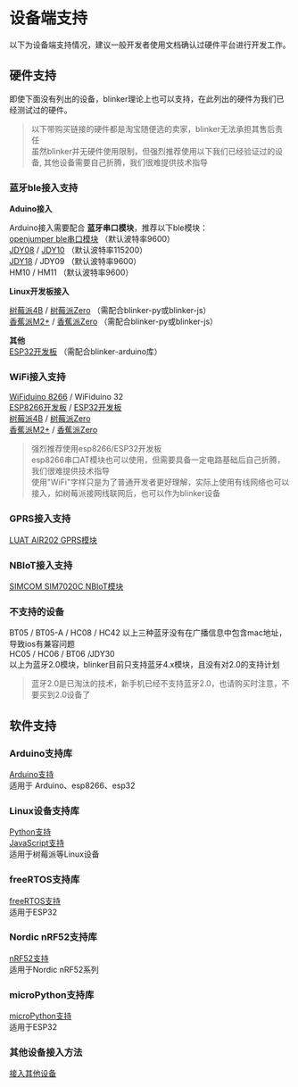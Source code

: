 # 设备端支持  
以下为设备端支持情况，建议一般开发者使用文档确认过硬件平台进行开发工作。  

## 硬件支持  

即使下面没有列出的设备，blinker理论上也可以支持，在此列出的硬件为我们已经测试过的硬件。  

> 以下带购买链接的硬件都是淘宝随便选的卖家，blinker无法承担其售后责任  
> 虽然blinker并无硬件使用限制，但强烈推荐使用以下我们已经验证过的设备, 其他设备需要自己折腾，我们很难提供技术指导  

### 蓝牙ble接入支持  

**Aduino接入**  

Arduino接入需要配合 **蓝牙串口模块**，推荐以下ble模块：  
[openjumper ble串口模块](https://item.taobao.com/item.htm?id=39931053379) （默认波特率9600）  
[JDY08](https://s.click.taobao.com/AQdKmxu) / [JDY10](https://s.click.taobao.com/EHiKmxu) （默认波特率115200）  
[JDY18](https://s.click.taobao.com/V5iKmxu) / JDY09 （默认波特率9600）  
HM10 / HM11 （默认波特率9600）  

**Linux开发板接入**  

[树莓派4B](https://s.click.taobao.com/vjp5nxu) / [树莓派Zero](https://s.click.taobao.com/QoYLmxu) （需配合blinker-py或blinker-js）  
[香蕉派M2+](https://s.click.taobao.com/RAdLmxu) / [香蕉派Zero](https://s.click.taobao.com/yMf5nxu) （需配合blinker-py或blinker-js）  

**其他**  
[ESP32开发板](https://s.click.taobao.com/HQyLmxu) （需配合blinker-arduino库）  

### WiFi接入支持  

[WiFiduino 8266](https://s.click.taobao.com/SFJMmxu) / WiFiduino 32  
[ESP8266开发板](https://s.click.taobao.com/rxtLmxu) / [ESP32开发板](https://s.click.taobao.com/HQyLmxu)  
[树莓派4B](https://s.click.taobao.com/vjp5nxu) / [树莓派Zero](https://s.click.taobao.com/QoYLmxu)  
[香蕉派M2+](https://s.click.taobao.com/RAdLmxu) / [香蕉派Zero](https://s.click.taobao.com/yMf5nxu)  

> 强烈推荐使用esp8266/ESP32开发板  
> esp8266串口AT模块也可以使用，但需要具备一定电路基础后自己折腾，我们很难提供技术指导  
> 使用"WiFi"字样只是为了普通开发者更好理解，实际上使用有线网络也可以接入，如树莓派接网线联网后，也可以作为blinker设备  

### GPRS接入支持

[LUAT AIR202 GPRS模块](https://item.taobao.com/item.htm?spm=a1z10.5-c.w4002-21310221667.30.607e7118n1Izsw&id=556521401934)  

### NBIoT接入支持

[SIMCOM SIM7020C NBIoT模块](https://s.click.taobao.com/WTV4nxu)  

### 不支持的设备  

BT05 / BT05-A / HC08  / HC42
以上三种蓝牙没有在广播信息中包含mac地址，导致ios有兼容问题  
HC05 / HC06 / BT06 /JDY30  
以上为蓝牙2.0模块，blinker目前只支持蓝牙4.x模块，且没有对2.0的支持计划  

> 蓝牙2.0是已淘汰的技术，新手机已经不支持蓝牙2.0，也请购买时注意，不要买到2.0设备了  


## 软件支持  

### Arduino支持库  
[Arduino支持](https://diandeng.tech/doc/arduino-support)  
适用于 Arduino、esp8266、esp32  

### Linux设备支持库  
[Python支持](https://diandeng.tech/doc/python-support)  
[JavaScript支持](https://diandeng.tech/doc/javascript-support)  
适用于树莓派等Linux设备  

### freeRTOS支持库  
[freeRTOS支持](https://diandeng.tech/doc/freertos-support)  
适用于ESP32  

### Nordic nRF52支持库  
[nRF52支持](https://diandeng.tech/doc/nordic-support)  
适用于Nordic nRF52系列  

### microPython支持库  
[microPython支持](https://diandeng.tech/doc/mpy-support)  
适用于ESP32  

### 其他设备接入方法  
[接入其他设备](https://diandeng.tech/doc/more-support)
